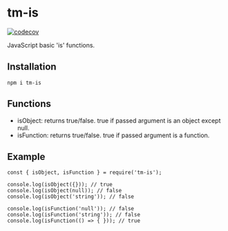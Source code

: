# tm-is

[![codecov](https://codecov.io/gh/RomanBurunkov/tm-is/branch/main/graph/badge.svg?token=64HIR1FX0Z)](https://codecov.io/gh/RomanBurunkov/tm-is)

JavaScript basic 'is' functions.

## Installation

```
npm i tm-is
```

## Functions

- isObject: returns true/false. true if passed argument is an object except null.
- isFunction: returns true/false. true if passed argument is a function.

## Example

```
const { isObject, isFunction } = require('tm-is');

console.log(isObject({})); // true
console.log(isObject(null)); // false
console.log(isObject('string')); // false

console.log(isFunction('null')); // false
console.log(isFunction('string')); // false
console.log(isFunction(() => { })); // true

```

